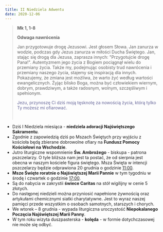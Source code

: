 ```yaml
---
title: II Niedziela Adwentu
date: 2020-12-06
---
```


> **Mk 1, 1-8**
>
> **Odwaga nawrócenia**
>
> Jan przygotowuje drogę Jezusowi. Jest głosem Słowa. Jan zanurza w wodzie, podczas gdy Jezus zanurza w miłości Ducha Świętego. Jan, stając się drogą dla Jezusa, zaprasza innych: "Przygotujcie drogę Pana!". Autentyzmem jego życia z Bogiem pociągnął wielu do przemiany życia. Także my, podejmując osobisty trud nawrócenia i przemiany naszego życia, stajemy się inspiracją dla innych. Pokazujemy, że zmiana jest możliwa, że warto żyć według wartości ewangelicznych. Żyjąc blisko Boga, można być człowiekiem wiernym, dobrym, prawdziwym, a także radosnym, wolnym, szczęśliwym i spełnionym.
>
> <span style="color: #666699;">Jezu, przynoszę Ci dziś moją tęsknotę za nowością życia, którą tylko Ty możesz mi ofiarować. </span>
>
> &nbsp;

- Dziś I Niedziela miesiąca - **niedziela adoracji Najświętszego Sakramentu**.
- Zgodnie z zapowiedzią dziś po Mszach Świętych przy wyjściu z kościoła będą zbierane dobrowolne ofiary na **Fundusz Pomocy Kościołowi na Wschodzie**.
- Jutro liturgiczne wspomnienie **Św. Ambrożego** - biskupa - patrona pszczelarzy. O tyle bliższa nam jest ta postać, że od sierpnia jest obecna w naszym kościele figura świętego. Msza Święta w intencji pszczelarzy będzie odprawiona 20 grudnia o godzinie <u>11:00</u>.
- **Msze Święte roratnie o Najświętszej Marii Pannie** w tym tygodniu w środę i czwartek o godzinie <u>17:00</u>.
- Są do nabycia w zakrystii **świece Caritas** na stół wigilijny w cenie 5 złotych.
- Do następnej niedzieli można przyniosić napełnione żywnością oraz artykułami chemicznymi siatki charytatywne. Jest to wyraz naszej pamięci przede wszystkim o osobach samotnych, starszych i chorych.
- We wtorek – 8 grudnia - wypada liturgiczna uroczystość **Niepokalanego Poczęcia Najświętszej Marii Panny**.
- W tym roku wizyta duszpasterska - **kolęda** - w formie dotychczasowej nie może się odbyć.
